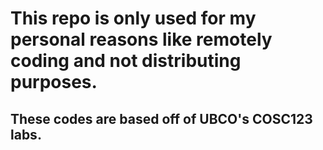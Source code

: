 # This repo is only used for my personal reasons like remotely coding and not distributing purposes.
## These codes are based off of UBCO's COSC123 labs.

